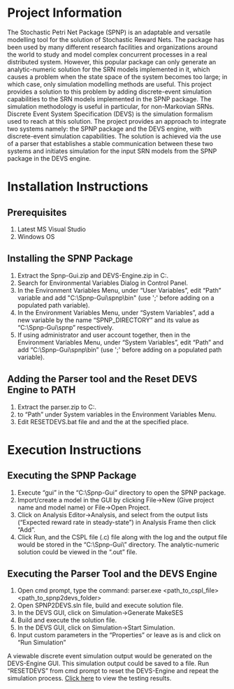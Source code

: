 
# Project Information
The Stochastic Petri Net Package (SPNP) is an adaptable and versatile modelling tool 
for the solution of Stochastic Reward Nets. The package has been used by many 
different research facilities and organizations around the world to study and model 
complex concurrent processes in a real distributed system. However, this popular 
package can only generate an analytic-numeric solution for the SRN models 
implemented in it, which causes a problem when the state space of the system 
becomes too large; in which case, only simulation modelling methods are useful. This 
project provides a solution to this problem by adding discrete-event simulation 
capabilities to the SRN models implemented in the SPNP package. The simulation 
methodology is useful in particular, for non-Markovian SRNs. Discrete Event System 
Specification (DEVS) is the simulation formalism used to reach at this solution. The 
project provides an approach to integrate two systems namely: the SPNP package and 
the DEVS engine, with discrete-event simulation capabilities. The solution is achieved 
via the use of a parser that establishes a stable communication between these two 
systems and initiates simulation for the input SRN models from the SPNP package in 
the DEVS engine.

# Installation Instructions

## Prerequisites
1. Latest MS Visual Studio
2. Windows OS

## Installing the SPNP Package
1. Extract the Spnp-Gui.zip and DEVS-Engine.zip in C:\.
2. Search for Environmental Variables Dialog in Control Panel.
3. In the Environment Variables Menu, under “User Variables”, edit “Path”
variable and add "C:\Spnp-Gui\spnp\bin" (use ';' before adding on a 
populated path variable).
4. In the Environment Variables Menu, under “System Variables”, add a new 
variable by the name “SPNP_DIRECTORY” and its value as “C:\Spnp-Gui\spnp” respectively.
5. If using administrator and user account together, then in the Environment 
Variables Menu, under “System Variables”, edit “Path” and add “C:\Spnp-Gui\spnp\bin” (use ';' before adding on a populated path variable).

## Adding the Parser tool and the Reset DEVS Engine to PATH
1. Extract the parser.zip to C:\.
2. <path-to-the-parser-folder> to “Path” under System variables in the 
Environment Variables Menu.
3. Edit RESETDEVS.bat file and <path-to-the-parser-folder> and the <path-to-the-SPNP2DEVS-folder-in-DEVS-Engine> at the specified place.

# Execution Instructions
## Executing the SPNP Package
1. Execute “gui” in the “C:\Spnp-Gui” directory to open the SPNP package.
2. Import/create a model in the GUI by clicking File->New (Give project name and
model name) or File->Open Project.
3. Click on Analysis Editor->Analysis, and select from the output lists (“Expected 
reward rate in steady-state”) in Analysis Frame then click “Add”.
4. Click Run, and the CSPL file (.c) file along with the log and the output file 
would be stored in the “C:\Spnp-Gui\” directory.
The analytic-numeric solution could be viewed in the “.out” file. 

## Executing the Parser Tool and the DEVS Engine
1. Open cmd prompt, type the command:
parser.exe <path_to_cspl_file> <path_to_spnp2devs_folder>
2. Open SPNP2DEVS.sln file, build and execute solution file.
3. In the DEVS GUI, click on Simulation->Generate MakeSES
4. Build and execute the solution file.
5. In the DEVS GUI, click on Simulation->Start Simulation.
6. Input custom parameters in the “Properties” or leave as is and click on “Run 
Simulation”

A viewable discrete event simulation output would be generated on the DEVS-Engine GUI. This simulation output could be saved to a file. Run “RESETDEVS” from cmd prompt to reset the DEVS-Engine and repeat the simulation process. [Click here](https://github.com/nikhil-jain-k/Thesis-Functionality-Testing-Results) to view the testing results.
